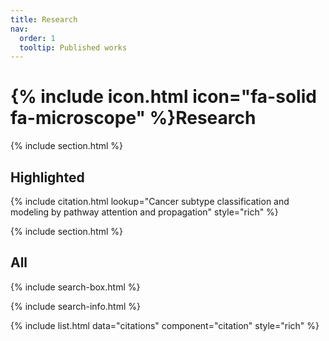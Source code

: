 ```yaml
---
title: Research
nav:
  order: 1
  tooltip: Published works
---
```


# {% include icon.html icon="fa-solid fa-microscope" %}Research

<!--Lorem ipsum dolor sit amet, consectetur adipiscing elit, sed do eiusmod tempor incididunt ut labore et dolore magna aliqua.
Ut enim ad minim veniam, quis nostrud exercitation ullamco laboris nisi ut aliquip ex ea commodo consequat.-->

{% include section.html %}

## Highlighted

{% include citation.html lookup="Cancer subtype classification and modeling by pathway attention and propagation" style="rich" %}

{% include section.html %}

## All

{% include search-box.html %}

{% include search-info.html %}

{% include list.html data="citations" component="citation" style="rich" %}
